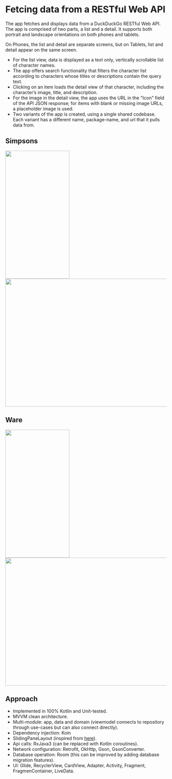 # Fetcing data from a RESTful Web API

The app fetches and displays data from a DuckDuckGo RESTful Web API. The app is comprised of two parts, a list and a detail. It supports both portrait and landscape orientations on both phones and tablets.

On Phones, the list and detail are separate screens, but on Tablets, list and detail appear on the same screen.
* For the list view, data is displayed as a text only, vertically scrollable list of character names.
* The app offers search functionality that filters the character list according to characters whose titles or descriptions contain the query text.
* Clicking on an item loads the detail view of that character, including the character’s image, title, and description. 
* For the image in the detail view, the app uses the URL in the "Icon" field of the API JSON response; for items with blank or missing image URLs, a placeholder image is used.
* Two variants of the app is created, using a single shared codebase. Each variant has a different name, package-name, and url that it pulls data from.

## Simpsons
<img src="GIF/simpsons_phone.gif" width="200" height="400"/> <img src="GIF/simpsons_tablet.gif" width="600" height="400"/>

## Ware
<img src="GIF/wire_phone.gif" width="200" height="400"/> <img src="GIF/wire_tablet.gif" width="600" height="400"/>

## Approach
* Implemented in 100% Kotlin and Unit-tested.
* MVVM clean architecture.
* Multi-module: app, data and domain (viewmodel connects to repository through use-cases but can also connect directly).
* Dependency injection: Koin
* SlidingPaneLayout (inspired from [here](https://learn.microsoft.com/en-us/dual-screen/android/jetpack/window-manager/slidingpanelayout)).
* Api calls: RxJava3 (can be replaced with Kotlin coroutines).
* Network configuration: Retrofit, OkHttp, Gson, GsonConverter.
* Database operation: Room (this can be improved by adding database migration features).
* UI: Glide, RecyclerView, CardView, Adapter, Activity, Fragment, FragmenContainer, LiveData.

